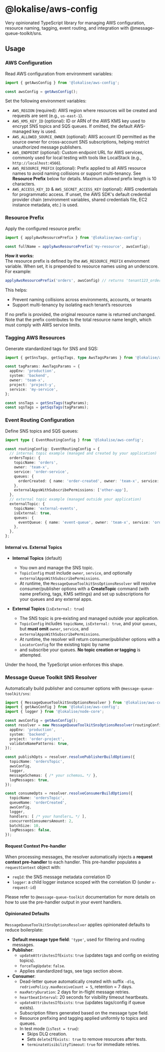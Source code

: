 # @lokalise/aws-config

Very opinionated TypeScript library for managing AWS configuration, resource naming, tagging, event routing, 
and integration with @message-queue-toolkit/sns.

## Usage

### AWS Configuration

Read AWS configuration from environment variables:

```ts
import { getAwsConfig } from '@lokalise/aws-config';

const awsConfig = getAwsConfig();
```

Set the following environment variables:

- `AWS_REGION` (required): AWS region where resources will be created and requests are sent (e.g., `us-east-1`).
- `AWS_KMS_KEY_ID` (optional): ID or ARN of the AWS KMS key used to encrypt SNS topics and SQS queues. If omitted,
 the default AWS-managed key is used.
- `AWS_ALLOWED_SOURCE_OWNER` (optional): AWS account ID permitted as the source owner for cross-account SNS 
 subscriptions, helping restrict unauthorized message publishers.
- `AWS_ENDPOINT` (optional): Custom endpoint URL for AWS services, commonly used for local testing with tools like 
 LocalStack (e.g., `http://localhost:4566`).
- `AWS_RESOURCE_PREFIX` (optional): Prefix applied to all AWS resource names to avoid naming collisions or support 
 multi-tenancy. See **Resource Prefix** below for details. Maximum allowed prefix length is 10 characters.
- `AWS_ACCESS_KEY_ID` & `AWS_SECRET_ACCESS_KEY` (optional): AWS credentials for programmatic access. If unset, the AWS 
 SDK's default credential provider chain (environment variables, shared credentials file, EC2 instance metadata, etc.)
 is used.

### Resource Prefix

Apply the configured resource prefix:

```ts
import { applyAwsResourcePrefix } from '@lokalise/aws-config';

const fullName = applyAwsResourcePrefix('my-resource', awsConfig);
```

**How it works:**  
The resource prefix is defined by the `AWS_RESOURCE_PREFIX` environment variable. When set, it is prepended to resource 
names using an underscore. For example:

```ts
applyAwsResourcePrefix('orders', awsConfig) // returns 'tenant123_orders' when AWS_RESOURCE_PREFIX='tenant123'
```

This helps:
- Prevent naming collisions across environments, accounts, or tenants  
- Support multi-tenancy by isolating each tenant’s resources  

If no prefix is provided, the original resource name is returned unchanged. Note that the prefix contributes to the total resource name length, which must comply with AWS service limits.

### Tagging AWS Resources

Generate standardized tags for SNS and SQS:

```ts
import { getSnsTags, getSqsTags, type AwsTagsParams } from '@lokalise/aws-config';

const tagParams: AwsTagsParams = {
  appEnv: 'production',
  system: 'backend',
  owner: 'team-x',
  project: 'project-y',
  service: 'my-service',
};

const snsTags = getSnsTags(tagParams);
const sqsTags = getSqsTags(tagParams);
```

### Event Routing Configuration

Define SNS topics and SQS queues:

```ts
import type { EventRoutingConfig } from '@lokalise/aws-config';

const routingConfig: EventRoutingConfig = {
  // internal topic example (managed and created by your application)
  ordersTopic: {
    topicName: 'orders',
    owner: 'team-x',
    service: 'order-service',
    queues: {
      orderCreated: { name: 'order-created', owner: 'team-x', service: 'order-service' },
    },
    externalAppsWithSubscribePermissions: ['other-app'],
  },
  // external topic example (managed outside your application)
  externalTopic: {
    topicName: 'external-events',
    isExternal: true,
    queues: {
      eventQueue: { name: 'event-queue', owner: 'team-x', service: 'order-service' },
    },
  },
};
```

#### Internal vs. External Topics

- **Internal Topics** (default)
  - You own and manage the SNS topic.
  - `TopicConfig` must include `owner`, `service`, and optionally `externalAppsWithSubscribePermissions`.
  - At runtime, the `MessageQueueToolkitSnsOptionsResolver` will resolve consumer/publisher options with a **CreateTopic** command 
   (with name prefixing, tags, KMS settings) and set up subscriptions for your queues and any external apps.

- **External Topics** (`isExternal: true`)
  - The SNS topic is pre‑existing and managed outside your application.
  - `TopicConfig` includes `topicName`, `isExternal: true`, and your `queues`, but **must omit** `owner`, `service`, 
   and `externalAppsWithSubscribePermissions`.
  - At runtime, the resolver will return consumer/publisher options with a `LocatorConfig` for the existing topic by name 
  - and subscribe your queues. **No topic creation or tagging** is attempted.

Under the hood, the TypeScript union enforces this shape.

### Message Queue Toolkit SNS Resolver

Automatically build publisher and consumer options with `@message-queue-toolkit/sns`:

```ts
import { MessageQueueToolkitSnsOptionsResolver } from '@lokalise/aws-config';
import { getAwsConfig } from '@lokalise/aws-config';
import { logger } from '@lokalise/node-core';

const awsConfig = getAwsConfig();
const resolver = new MessageQueueToolkitSnsOptionsResolver(routingConfig, {
  appEnv: 'production',
  system: 'backend',
  project: 'order-project',
  validateNamePatterns: true,
});

const publishOpts = resolver.resolvePublisherBuildOptions({
  topicName: 'ordersTopic',
  awsConfig,
  logger,
  messageSchemas: { /* your schemas… */ },
  logMessages: true,
});

const consumeOpts = resolver.resolveConsumerBuildOptions({
  topicName: 'ordersTopic',
  queueName: 'orderCreated',
  awsConfig,
  logger,
  handlers: [ /* your handlers… */ ],
  concurrentConsumersAmount: 2,
  batchSize: 10,
  logMessages: false,
});
```

#### Request Context Pre-handler

When processing messages, the resolver automatically injects a **request context pre-handler** to each handler. This pre-handler populates a `requestContext` object with:
- `reqId`: the SNS message metadata correlation ID
- `logger`: a child logger instance scoped with the correlation ID (under `x-request-id`)

Please refer to `@message-queue-toolkit` documentation for more details on how to use the pre-handler output in your
event handlers.

#### Opinionated Defaults

`MessageQueueToolkitSnsOptionsResolver` applies opinionated defaults to reduce boilerplate:
- **Default message type field**: `'type'`, used for filtering and routing messages.
- **Publisher**:
  - `updateAttributesIfExists`: `true` (updates tags and config on existing topics).
  - `forceTagUpdate`: `false`.
  - Applies standardized tags, see tags section above.
- **Consumer**:
  - Dead-letter queue automatically created with suffix `-dlq`, `redrivePolicy.maxReceiveCount = 5`, retention = 7 days.
  - `maxRetryDuration`: 2 days for in-flight message retries.
  - `heartbeatInterval`: 20 seconds for visibility timeout heartbeats.
  - `updateAttributesIfExists`: `true` (updates tags/config if queue exists).
  - Subscription filters generated based on the message type field.
  - Resource prefixing and tagging applied uniformly to topics and queues.
  - In test mode (`isTest = true`):
    - Skips DLQ creation.
    - Sets `deleteIfExists: true` to remove resources after tests.
    - `terminateVisibilityTimeout`: `true` for immediate retries.

